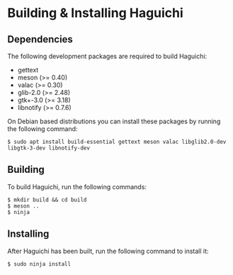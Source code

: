 
  Building & Installing Haguichi
  ==============================


  Dependencies
  ------------

  The following development packages are required to build Haguichi:

   * gettext
   * meson (>= 0.40)
   * valac (>= 0.30)
   * glib-2.0 (>= 2.48)
   * gtk+-3.0 (>= 3.18)
   * libnotify (>= 0.7.6)

  On Debian based distributions you can install these packages by running the following command:

    $ sudo apt install build-essential gettext meson valac libglib2.0-dev libgtk-3-dev libnotify-dev


  Building
  --------

  To build Haguichi, run the following commands:

    $ mkdir build && cd build
    $ meson ..
    $ ninja


  Installing
  ----------

  After Haguichi has been built, run the following command to install it:

    $ sudo ninja install

